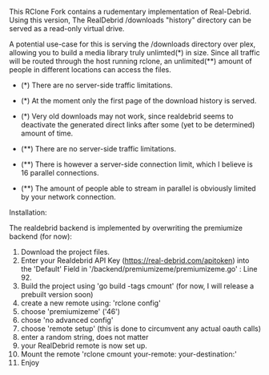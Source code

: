 This RClone Fork contains a rudementary implementation of Real-Debrid.
Using this version, The RealDebrid /downloads "history" directory can be served as a read-only virtual drive. 

A potential use-case for this is serving the /downloads directory over plex, allowing you to build a media library truly unlimted(\*) in size. Since all traffic will be routed through the host running rclone, an unlimited(\*\*) amount of people in different locations can access the files.

- (\*) There are no server-side traffic limitations.
- (\*) At the moment only the first page of the download history is served.
- (\*) Very old downloads may not work, since realdebrid seems to deactivate the generated direct links after some (yet to be determined) amount of time.

- (\*\*) There are no server-side traffic limitations.
- (\*\*) There is however a server-side connection limit, which I believe is 16 parallel connections.
- (\*\*) The amount of people able to stream in parallel is obviously limited by your network connection.

Installation:

The realdebrid backend is implemented by overwriting the premiumize backend (for now):

1. Download the project files.
2. Enter your Realdebrid API Key (https://real-debrid.com/apitoken) into the 'Default' Field in '/backend/premiumizeme/premiumizeme.go' : Line 92.
3. Build the project using 'go build -tags cmount' (for now, I will release a prebuilt version soon)
4. create a new remote using: 'rclone config'
5. choose 'premiumizeme' ('46')
6. chose 'no advanced config'
7. choose 'remote setup' (this is done to circumvent any actual oauth calls)
8. enter a random string, does not matter
9. your RealDebrid remote is now set up.
10. Mount the remote 'rclone cmount your-remote: your-destination:'
11. Enjoy
